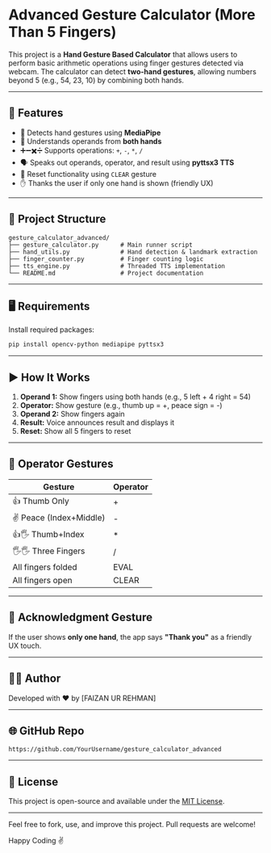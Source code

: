 # Advanced Gesture Calculator (More Than 5 Fingers)

This project is a **Hand Gesture Based Calculator** that allows users to perform basic arithmetic operations using finger gestures detected via webcam. The calculator can detect **two-hand gestures**, allowing numbers beyond 5 (e.g., 54, 23, 10) by combining both hands.

---

## 🔧 Features

- 👋 Detects hand gestures using **MediaPipe**
- 🧠 Understands operands from **both hands**
- ➕➖✖️➗ Supports operations: `+`, `-`, `*`, `/`
- 🗣️ Speaks out operands, operator, and result using **pyttsx3 TTS**
- 🔁 Reset functionality using `CLEAR` gesture
- ✋ Thanks the user if only one hand is shown (friendly UX)

---

## 📁 Project Structure

```
gesture_calculator_advanced/
├── gesture_calculator.py      # Main runner script
├── hand_utils.py              # Hand detection & landmark extraction
├── finger_counter.py          # Finger counting logic
├── tts_engine.py              # Threaded TTS implementation
└── README.md                  # Project documentation
```

---

## 🖥️ Requirements

Install required packages:

```bash
pip install opencv-python mediapipe pyttsx3
```

---

## ▶️ How It Works

1. **Operand 1:** Show fingers using both hands (e.g., 5 left + 4 right = 54)
2. **Operator:** Show gesture (e.g., thumb up = +, peace sign = -)
3. **Operand 2:** Show fingers again
4. **Result:** Voice announces result and displays it
5. **Reset:** Show all 5 fingers to reset

---

## 🧠 Operator Gestures

| Gesture                | Operator |
| ---------------------- | -------- |
| 👍 Thumb Only          | +        |
| ✌ Peace (Index+Middle) | -        |
| 👍🖐 Thumb+Index       | \*       |
| 🖐🖐 Three Fingers     | /        |
| All fingers folded     | EVAL     |
| All fingers open       | CLEAR    |

---

## 🙏 Acknowledgment Gesture

If the user shows **only one hand**, the app says **"Thank you"** as a friendly UX touch.

---

## 🧑‍💻 Author

Developed with ❤️ by [FAIZAN UR REHMAN]

---

## 🌐 GitHub Repo

```
https://github.com/YourUsername/gesture_calculator_advanced
```

---

## 📝 License

This project is open-source and available under the [MIT License](LICENSE).

---

Feel free to fork, use, and improve this project. Pull requests are welcome!

Happy Coding ✌️

